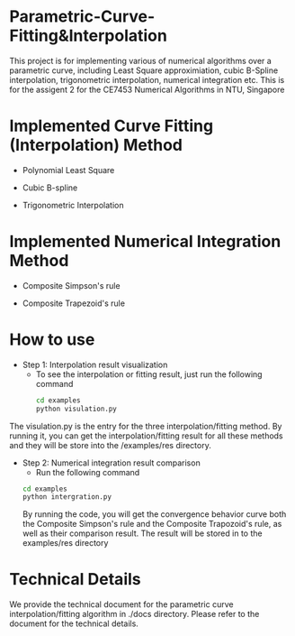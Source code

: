 # Parametric-Curve-Fitting&Interpolation
This project is for implementing various of numerical algorithms
over a parametric curve, including Least Square approximiation,
cubic B-Spline interpolation, trigonometric interpolation,
numerical integration etc.
This is for the assigent 2 for the CE7453
Numerical Algorithms in NTU, Singapore

# Implemented Curve Fitting (Interpolation) Method

* Polynomial Least Square

* Cubic B-spline

* Trigonometric Interpolation

# Implemented Numerical Integration Method
* Composite Simpson's rule

* Composite Trapezoid's rule

# How to use
* Step 1: Interpolation result visualization
  * To see the interpolation or fitting result, just run the following command
    ```bash
    cd examples
    python visulation.py
    ```
The visulation.py is the entry for the three interpolation/fitting method.
By running it, you can get the interpolation/fitting result for all these
methods and they will be store into the /examples/res directory.

* Step 2: Numerical integration result comparison
  * Run the following command
  ```bash
  cd examples
  python intergration.py
  ```
    By running the code, you will get the convergence behavior curve both
    the Composite Simpson's rule and the Composite Trapozoid's rule, as well
    as their comparison result. The result will be stored in to the examples/res directory

# Technical Details

We provide the technical document for the parametric curve interpolation/fitting algorithm
in ./docs directory. Please refer to the document for the technical details.
